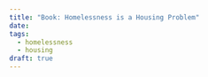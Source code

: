 ```yaml
---
title: "Book: Homelessness is a Housing Problem"
date:
tags:
  - homelessness
  - housing
draft: true
---
```


